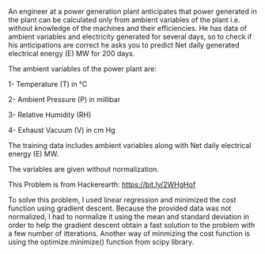 An engineer at a power generation plant anticipates that power generated in the plant can be calculated only from ambient variables of the plant i.e. without knowledge of the machines and their efficiencies. He has data of ambient variables and electricity generated for several days, so to check if his anticipations are correct he asks you to predict Net daily generated electrical energy (E) MW for 200 days. 

The ambient variables of the power plant are:

1- Temperature (T) in °C

2- Ambient Pressure (P) in millibar

3- Relative Humidity (RH)

4- Exhaust Vacuum (V) in cm Hg

The training data includes ambient variables along with Net daily electrical energy (E) MW.


The variables are given without normalization.

This Problem is from Hackerearth: https://bit.ly/2WHgHof

To solve this problem, I used linear regression and minimized the cost function using gradient descent. Because the provided data was not normalized, I had to normalize it using 
the mean and standard deviation in order to help the gradient descent obtain a fast solution to the problem with a few number of itterations. Another way of minmizing the cost function 
is using the optimize.minimize() function from scipy library. 
